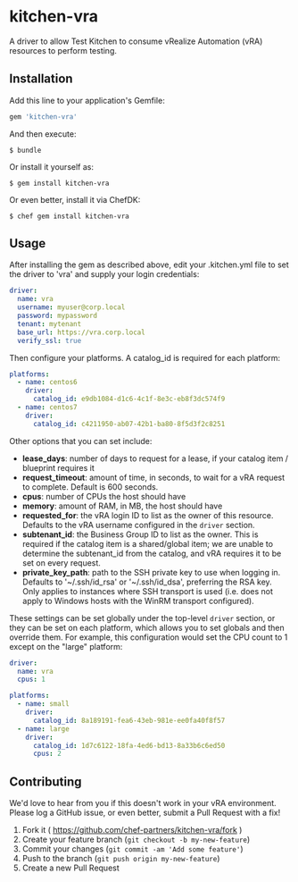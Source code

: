 # kitchen-vra

A driver to allow Test Kitchen to consume vRealize Automation (vRA) resources to perform testing.

## Installation

Add this line to your application's Gemfile:

```ruby
gem 'kitchen-vra'
```

And then execute:

    $ bundle

Or install it yourself as:

    $ gem install kitchen-vra

Or even better, install it via ChefDK:

    $ chef gem install kitchen-vra

## Usage

After installing the gem as described above, edit your .kitchen.yml file to set the driver to 'vra' and supply your login credentials:

```yaml
driver:
  name: vra
  username: myuser@corp.local
  password: mypassword
  tenant: mytenant
  base_url: https://vra.corp.local
  verify_ssl: true
```

Then configure your platforms.  A catalog_id is required for each platform:

```yaml
platforms:
  - name: centos6
    driver:
      catalog_id: e9db1084-d1c6-4c1f-8e3c-eb8f3dc574f9
  - name: centos7
    driver:
      catalog_id: c4211950-ab07-42b1-ba80-8f5d3f2c8251
```

Other options that you can set include:

 * **lease_days**: number of days to request for a lease, if your catalog item / blueprint requires it
 * **request_timeout**: amount of time, in seconds, to wait for a vRA request to complete.  Default is 600 seconds.
 * **cpus**: number of CPUs the host should have
 * **memory**: amount of RAM, in MB, the host should have
 * **requested_for**: the vRA login ID to list as the owner of this resource.  Defaults to the vRA username configured in the `driver` section.
 * **subtenant_id**: the Business Group ID to list as the owner.  This is required if the catalog item is a shared/global item; we are unable to determine the subtenant_id from the catalog, and vRA requires it to be set on every request.
 * **private_key_path**: path to the SSH private key to use when logging in.  Defaults to '~/.ssh/id_rsa' or '~/.ssh/id_dsa', preferring the RSA key.  Only applies to instances where SSH transport is used (i.e. does not apply to Windows hosts with the WinRM transport configured).

These settings can be set globally under the top-level `driver` section, or they can be set on each platform, which allows you to set globals and then override them.  For example, this configuration would set the CPU count to 1 except on the "large" platform:

```yaml
driver:
  name: vra
  cpus: 1

platforms:
  - name: small
    driver:
      catalog_id: 8a189191-fea6-43eb-981e-ee0fa40f8f57
  - name: large
    driver:
      catalog_id: 1d7c6122-18fa-4ed6-bd13-8a33b6c6ed50
      cpus: 2
```

## Contributing

We'd love to hear from you if this doesn't work in your vRA environment.  Please log a GitHub issue, or even better, submit a Pull Request with a fix!

1. Fork it ( https://github.com/chef-partners/kitchen-vra/fork )
2. Create your feature branch (`git checkout -b my-new-feature`)
3. Commit your changes (`git commit -am 'Add some feature'`)
4. Push to the branch (`git push origin my-new-feature`)
5. Create a new Pull Request
